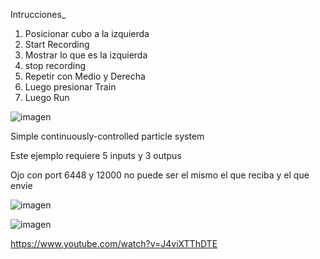 Intrucciones_
1. Posicionar cubo a la izquierda
2. Start Recording
3. Mostrar lo que es la izquierda
4. stop recording
5. Repetir con Medio y Derecha
6. Luego presionar Train
7. Luego Run

![imagen](https://github.com/vickgit201/audiv027-2024-1/assets/128842460/a96bd24a-cd8f-4c07-93a7-1b1b6775ca6c)

Simple continuously-controlled particle system 

Este ejemplo requiere 5 inputs y 3 outpus

Ojo con port 6448 y 12000 no puede ser el mismo el que reciba y el que envíe

![imagen](https://github.com/vickgit201/audiv027-2024-1/assets/128842460/eca8b336-27e2-4061-b706-c046dd7b07d7)

![imagen](https://github.com/vickgit201/audiv027-2024-1/assets/128842460/ba5ba411-d161-4b95-bb8b-562a628d9a4e)

https://www.youtube.com/watch?v=J4viXTThDTE


